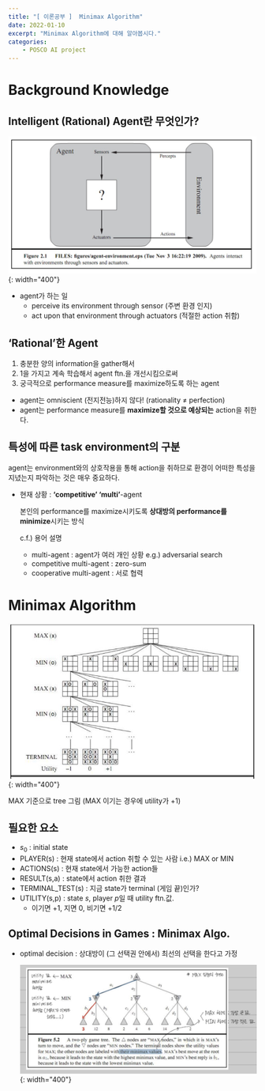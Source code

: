 ```yaml
---
title: "[ 이론공부 ]  Minimax Algorithm"
date: 2022-01-10
excerpt: "Minimax Algorithm에 대해 알아봅시다."
categories: 
    - POSCO AI project
---
```



# Background Knowledge

## Intelligent (Rational) Agent란 무엇인가?

![1.png](/assets/images/posts/POSCO_AI_project/minimax/1.png){: width="400"}

- agent가 하는 일
    - perceive its environment through sensor (주변 환경 인지)
    - act upon that environment through actuators (적절한 action 취함)


## ‘Rational’한 Agent

1. 충분한 양의 information을 gather해서
2. 1을 가지고 계속 학습해서 agent ftn.을 개선시킴으로써
3. 궁극적으로 performance measure를 maximize하도록 하는 agent
- agent는 omniscient (전지전능)하지 않다! (rationality ≠ perfection)
- agent는 performance measure를 **maximize할 것으로 예상되는** action을 취한다.


## 특성에 따른 task environment의 구분  

agent는 environment와의 상호작용을 통해 action을 취하므로 환경이 어떠한 특성을 지녔는지 파악하는 것은 매우 중요하다.

- 현재 상황 : **‘competitive’ ‘multi’**-agent
    
    본인의 performance를 maximize시키도록 **상대방의 performance를 minimize**시키는 방식
    
    c.f.) 용어 설명
    
    - multi-agent : agent가 여러 개인 상황 e.g.) adversarial search
    - competitive multi-agent : zero-sum
    - cooperative multi-agent : 서로 협력
    


# Minimax Algorithm

![2.png](/assets/images/posts/POSCO_AI_project/minimax/2.png){: width="400"}

MAX 기준으로 tree 그림 (MAX 이기는 경우에 utility가 +1)

## 필요한 요소
- $s_0$ : initial state
- PLAYER(s) : 현재 state에서 action 취할 수 있는 사람 i.e.) MAX or MIN
- ACTIONS(s) : 현재 state에서 가능한 action들
- RESULT(s,a) : state에서 action 취한 결과
- TERMINAL_TEST(s) : 지금 state가 terminal (게임 끝)인가?
- UTILITY(s,p) : state $s$, player $p$일 때 utility ftn.값.
    - 이기면 +1, 지면 0, 비기면 +1/2


## Optimal Decisions in Games : Minimax Algo.
- optimal decision : 상대방이 (그 선택권 안에서) 최선의 선택을 한다고 가정

    ![3.jpg](/assets/images/posts/POSCO_AI_project/minimax/3.jpg){: width="400"}
